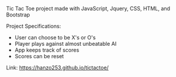 Tic Tac Toe project made with JavaScript, Jquery, CSS, HTML, and Bootstrap

Project Specifications:

- User can choose to be X's or O's
- Player plays against almost unbeatable AI
- App keeps track of scores
- Scores can be reset

Link: https://hanzo253.github.io/tictactoe/
